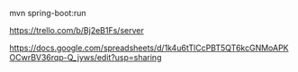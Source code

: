 mvn spring-boot:run

https://trello.com/b/Bj2eB1Fs/server

https://docs.google.com/spreadsheets/d/1k4u6tTlCcPBT5QT6kcGNMoAPKOCwrBV36rqp-Q_jyws/edit?usp=sharing
